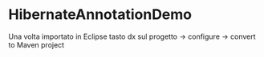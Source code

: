 # HibernateAnnotationDemo

Una volta importato in Eclipse tasto dx sul progetto -> configure -> convert to Maven project 
